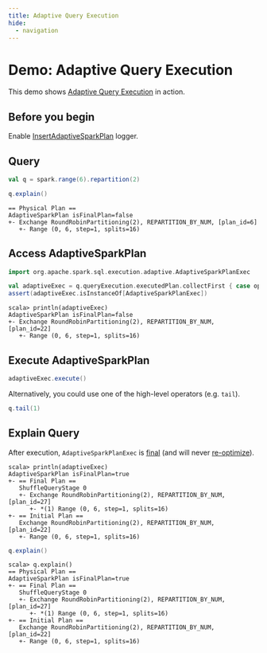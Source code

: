```yaml
---
title: Adaptive Query Execution
hide:
  - navigation
---
```


# Demo: Adaptive Query Execution

This demo shows [Adaptive Query Execution](../adaptive-query-execution/index.md) in action.

## Before you begin

Enable [InsertAdaptiveSparkPlan](../physical-optimizations/InsertAdaptiveSparkPlan.md#logging) logger.

## Query

```scala
val q = spark.range(6).repartition(2)
```

```scala
q.explain()
```

```text
== Physical Plan ==
AdaptiveSparkPlan isFinalPlan=false
+- Exchange RoundRobinPartitioning(2), REPARTITION_BY_NUM, [plan_id=6]
   +- Range (0, 6, step=1, splits=16)
```

## Access AdaptiveSparkPlan

```scala
import org.apache.spark.sql.execution.adaptive.AdaptiveSparkPlanExec

val adaptiveExec = q.queryExecution.executedPlan.collectFirst { case op: AdaptiveSparkPlanExec => op }.get
assert(adaptiveExec.isInstanceOf[AdaptiveSparkPlanExec])
```

```text
scala> println(adaptiveExec)
AdaptiveSparkPlan isFinalPlan=false
+- Exchange RoundRobinPartitioning(2), REPARTITION_BY_NUM, [plan_id=22]
   +- Range (0, 6, step=1, splits=16)
```

## Execute AdaptiveSparkPlan

```scala
adaptiveExec.execute()
```

Alternatively, you could use one of the high-level operators (e.g. `tail`).

```scala
q.tail(1)
```

## Explain Query

After execution, `AdaptiveSparkPlanExec` is [final](../physical-operators/AdaptiveSparkPlanExec.md#isFinalPlan) (and will never [re-optimize](../physical-operators/AdaptiveSparkPlanExec.md#reOptimize)).

```text
scala> println(adaptiveExec)
AdaptiveSparkPlan isFinalPlan=true
+- == Final Plan ==
   ShuffleQueryStage 0
   +- Exchange RoundRobinPartitioning(2), REPARTITION_BY_NUM, [plan_id=27]
      +- *(1) Range (0, 6, step=1, splits=16)
+- == Initial Plan ==
   Exchange RoundRobinPartitioning(2), REPARTITION_BY_NUM, [plan_id=22]
   +- Range (0, 6, step=1, splits=16)
```

```scala
q.explain()
```

```text
scala> q.explain()
== Physical Plan ==
AdaptiveSparkPlan isFinalPlan=true
+- == Final Plan ==
   ShuffleQueryStage 0
   +- Exchange RoundRobinPartitioning(2), REPARTITION_BY_NUM, [plan_id=27]
      +- *(1) Range (0, 6, step=1, splits=16)
+- == Initial Plan ==
   Exchange RoundRobinPartitioning(2), REPARTITION_BY_NUM, [plan_id=22]
   +- Range (0, 6, step=1, splits=16)
```
